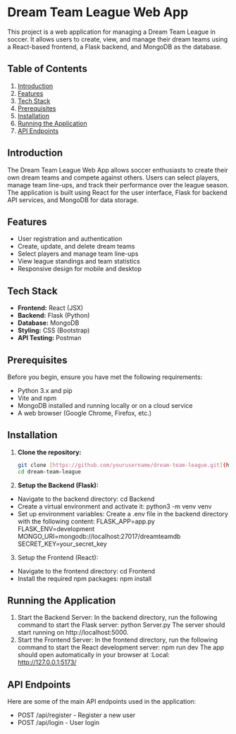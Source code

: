 # Dream Team League Web App

This project is a web application for managing a Dream Team League in soccer. It allows users to create, view, and manage their dream teams using a React-based frontend, a Flask backend, and MongoDB as the database.

## Table of Contents

1. [Introduction](#introduction)
2. [Features](#features)
3. [Tech Stack](#tech-stack)
4. [Prerequisites](#prerequisites)
5. [Installation](#installation)
6. [Running the Application](#running-the-application)
7. [API Endpoints](#api-endpoints)

## Introduction

The Dream Team League Web App allows soccer enthusiasts to create their own dream teams and compete against others. Users can select players, manage team line-ups, and track their performance over the league season. The application is built using React for the user interface, Flask for backend API services, and MongoDB for data storage.

## Features

- User registration and authentication
- Create, update, and delete dream teams
- Select players and manage team line-ups
- View league standings and team statistics
- Responsive design for mobile and desktop

## Tech Stack

- **Frontend:** React (JSX)
- **Backend:** Flask (Python)
- **Database:** MongoDB
- **Styling:** CSS (Bootstrap)
- **API Testing:** Postman

## Prerequisites

Before you begin, ensure you have met the following requirements:

- Python 3.x and pip
-  Vite and npm
- MongoDB installed and running locally or on a cloud service
- A web browser (Google Chrome, Firefox, etc.)

## Installation

1. **Clone the repository:**

   ```bash
   git clone [https://github.com/yourusername/dream-team-league.git](https://github.com/OmriRata/Dream_Team.git)
   cd dream-team-league
2. **Setup the Backend (Flask):**
* Navigate to the backend directory:
cd Backend
* Create a virtual environment and activate it:
python3 -m venv venv
* Set up environment variables:
Create a .env file in the backend directory with the following content:
FLASK_APP=app.py
FLASK_ENV=development
MONGO_URI=mongodb://localhost:27017/dreamteamdb
SECRET_KEY=your_secret_key
3. Setup the Frontend (React):
  * Navigate to the frontend directory:
    cd Frontend
  * Install the required npm packages:
    npm install
## Running the Application
1. Start the Backend Server:
   In the backend directory, run the following command to start the Flask server:
   python Server.py
   The server should start running on http://localhost:5000.
2. Start the Frontend Server:
   In the frontend directory, run the following command to start the React development server:
   npm run dev
   The app should open automatically in your browser at :Local:   http://127.0.0.1:5173/
   
## API Endpoints
Here are some of the main API endpoints used in the application:

* POST /api/register - Register a new user
* POST /api/login - User login
